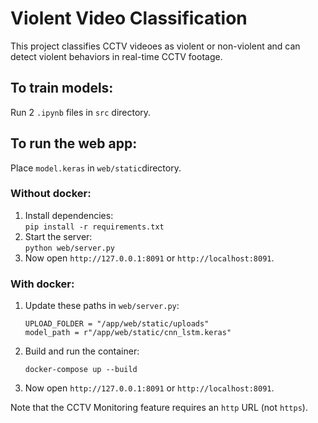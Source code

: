 # Violent Video Classification
This project classifies CCTV videoes as violent or non-violent and can detect violent behaviors in real-time CCTV footage. 

## To train models: 
Run 2 `.ipynb` files in `src` directory.

## To run the web app:
Place `model.keras` in `web/static`directory.
### Without docker:
1. Install dependencies:  
  ```pip install -r requirements.txt```  
2. Start the server:  
```python web/server.py```
3. Now open `http://127.0.0.1:8091` or `http://localhost:8091`.

### With docker:
1. Update these paths in ```web/server.py```:
   ```
   UPLOAD_FOLDER = "/app/web/static/uploads"
   model_path = r"/app/web/static/cnn_lstm.keras"
   ```
2. Build and run the container:
   ```
   docker-compose up --build
   ```
3. Now open `http://127.0.0.1:8091` or `http://localhost:8091`.

Note that the CCTV Monitoring feature requires an `http` URL (not `https`).
